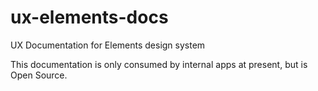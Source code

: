 # ux-elements-docs

UX Documentation for Elements design system

This documentation is only consumed by internal apps at present, but is Open Source.
